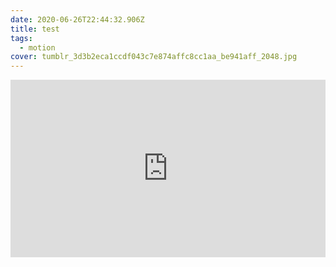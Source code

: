 ```yaml
---
date: 2020-06-26T22:44:32.906Z
title: test
tags:
  - motion
cover: tumblr_3d3b2eca1ccdf043c7e874affc8cc1aa_be941aff_2048.jpg
---
```

<div style="padding:56.25% 0 0 0;position:relative;"><iframe src="https://player.vimeo.com/video/422448126?color=000000&title=0&byline=0&portrait=0" style="position:absolute;top:0;left:0;width:100%;height:100%;" frameborder="0" allow="autoplay; fullscreen" allowfullscreen></iframe></div><script src="https://player.vimeo.com/api/player.js"></script>